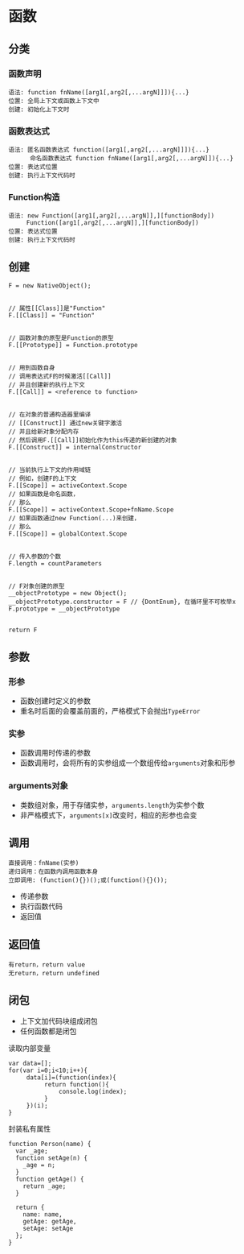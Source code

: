 # 函数

## 分类

### 函数声明

```
语法: function fnName([arg1[,arg2[,...argN]]]){...}
位置: 全局上下文或函数上下文中
创建: 初始化上下文时
```

### 函数表达式

```
语法: 匿名函数表达式 function([arg1[,arg2[,...argN]]]){...}
      命名函数表达式 function fnName([arg1[,arg2[,...argN]]){...}
位置: 表达式位置
创建: 执行上下文代码时
```

### Function构造

```
语法: new Function([arg1[,arg2[,...argN]],][functionBody])
     Function([arg1[,arg2[,...argN]],][functionBody])
位置: 表达式位置
创建: 执行上下文代码时
```

## 创建

```
F = new NativeObject();


// 属性[[Class]]是"Function"
F.[[Class]] = "Function"


// 函数对象的原型是Function的原型
F.[[Prototype]] = Function.prototype


// 用到函数自身
// 调用表达式F的时候激活[[Call]]
// 并且创建新的执行上下文
F.[[Call]] = <reference to function>


// 在对象的普通构造器里编译
// [[Construct]] 通过new关键字激活
// 并且给新对象分配内存
// 然后调用F.[[Call]]初始化作为this传递的新创建的对象
F.[[Construct]] = internalConstructor


// 当前执行上下文的作用域链
// 例如，创建F的上下文
F.[[Scope]] = activeContext.Scope
// 如果函数是命名函数，
// 那么
F.[[Scope]] = activeContext.Scope+fnName.Scope
// 如果函数通过new Function(...)来创建，
// 那么
F.[[Scope]] = globalContext.Scope


// 传入参数的个数
F.length = countParameters


// F对象创建的原型
__objectPrototype = new Object();
__objectPrototype.constructor = F // {DontEnum}, 在循环里不可枚举x
F.prototype = __objectPrototype


return F
```

## 参数

### 形参

* 函数创建时定义的参数
* 重名时后面的会覆盖前面的，严格模式下会抛出`TypeError`

### 实参

* 函数调用时传递的参数
* 函数调用时，会将所有的实参组成一个数组传给`arguments`对象和形参

### arguments对象

* 类数组对象，用于存储实参，`arguments.length`为实参个数
* 非严格模式下，`arguments[x]`改变时，相应的形参也会变

## 调用

```
直接调用：fnName(实参)
递归调用：在函数内调用函数本身
立即调用: (function(){})();或(function(){}());
```

* 传递参数
* 执行函数代码
* 返回值

## 返回值

```
有return，return value
无return，return undefined
```

## 闭包

* 上下文加代码块组成闭包
* 任何函数都是闭包

读取内部变量

```
var data=[];
for(var i=0;i<10;i++){
     data[i]=(function(index){
          return function(){
              console.log(index);
          }
     })(i);
}
```

封装私有属性

```
function Person(name) {
  var _age;
  function setAge(n) {
    _age = n;
  }
  function getAge() {
    return _age;
  }

  return {
    name: name,
    getAge: getAge,
    setAge: setAge
  };
}
```